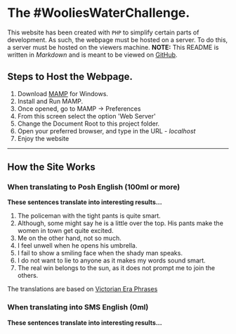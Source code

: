 The #WooliesWaterChallenge.
=====

This website has been created with `PHP` to simplify certain parts of development. As such, the webpage must be hosted on a server. 
To do this, a server must be hosted on the viewers machine. **NOTE:** This README is written in _Markdown_ and is meant to be viewed
on [GitHub](https://github.com/keatondejager/WSOA3000_FinalExam.git).

## Steps to Host the Webpage.

1. Download [MAMP](https://www.mamp.info/en/downloads/) for Windows. 
2. Install and Run MAMP.
3. Once opened, go to MAMP -> Preferences
4. From this screen select the option 'Web Server'
5. Change the Document Root to this project folder.
6. Open your preferred browser, and type in the URL - _localhost_
7. Enjoy the website

---

## How the Site Works


### When translating to Posh English (100ml or more)

**These sentences translate into interesting results...**

1. The policeman with the tight pants is quite smart. 
2. Although, some might say he is a little over the top. His pants make the women in town get quite excited. 
3. Me on the other hand, not so much. 
4. I feel unwell when he opens his umbrella. 
5. I fail to show a smiling face when the shady man speaks. 
6. I do not want to lie to anyone as it makes my words sound smart. 
7. The real win belongs to the sun, as it does not prompt me to join the others. 

The translations are based on [Victorian Era Phrases](https://mentalfloss.com/article/53529/56-delightful-victorian-slang-terms-you-should-be-using)

### When translating into SMS English (0ml)

**These sentences translate into interesting results...**